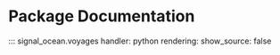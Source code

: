 # Package Documentation
::: signal_ocean.voyages
    handler: python
    rendering:
      show_source: false